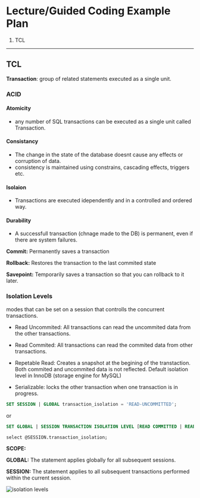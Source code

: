 # Lecture/Guided Coding Example Plan

1. TCL

---

## TCL

**Transaction**: group of related statements executed as a single unit.

### ACID

#### Atomicity

- any number of SQL transactions can be executed as a single unit called Transaction.

#### Consistancy

- The change in the state of the database doesnt cause any effects or corruption of data.
- consistency is maintained using constrains, cascading effects, triggers etc.

#### Isolaion

- Transactions are executed idependently and in a controlled and ordered way.

#### Durability

- A successfull transaction (chnage made to the DB) is permanent, even if there are system failures. 


**Commit:** Permanently saves a transaction

**Rollback:** Restores the transaction to the last commited state

**Savepoint:** Temporarily saves a transaction so that you can rollback to it later.

### Isolation Levels


modes that can be set on a session that controlls the concurrent transactions.

- Read Uncommited: All transactions can read the uncommited data from the other transactions.
  
- Read Commited: All transactions can read the commited data from other transactions. 

- Repetable Read: Creates a snapshot at the begining of the transtaction. Both commited and uncommited data is not reflected. Default isolation level in InnoDB (storage engine for MySQL)

- Serializable: locks the other transaction when one transaction is in progress.

```sql
SET SESSION | GLOBAL transaction_isolation = 'READ-UNCOMMITTED';
```

or 

```sql
SET GLOBAL | SESSION TRANSACTION ISOLATION LEVEL [READ COMMITTED | READ UNCOMMITTED | REPEATABLE READ | SERIALIZABLE]
```

```
select @SESSION.transaction_isolation;
```

**SCOPE:**

**GLOBAL:** The statement applies globally for all subsequent sessions.

**SESSION:** The statement applies to all subsequent transactions performed within the current session.

![isolation levels]('https://dev.mysql.com/doc/refman/8.4/en/set-transaction.html#set-transaction-isolation-level')



